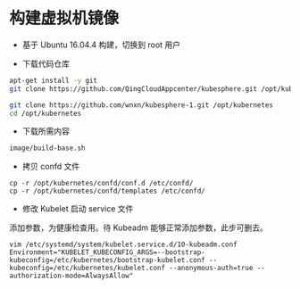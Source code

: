 # 构建虚拟机镜像

- 基于 Ubuntu 16.04.4 构建，切换到 root 用户

- 下载代码仓库
```bash
apt-get install -y git
git clone https://github.com/QingCloudAppcenter/kubesphere.git /opt/kubernetes

git clone https://github.com/wnxn/kubesphere-1.git /opt/kubernetes
cd /opt/kubernetes
```

- 下载所需内容

```bash
image/build-base.sh
```

- 拷贝 confd 文件

```
cp -r /opt/kubernetes/confd/conf.d /etc/confd/
cp -r /opt/kubernetes/confd/templates /etc/confd/
```

- 修改 Kubelet 启动 service 文件

添加参数，为健康检查用。待 Kubeadm 能够正常添加参数，此步可删去。

```
vim /etc/systemd/system/kubelet.service.d/10-kubeadm.conf
Environment="KUBELET_KUBECONFIG_ARGS=--bootstrap-kubeconfig=/etc/kubernetes/bootstrap-kubelet.conf --kubeconfig=/etc/kubernetes/kubelet.conf --anonymous-auth=true --authorization-mode=AlwaysAllow"
```
